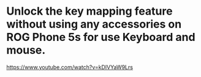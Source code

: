 # Unlock the key mapping feature without using any accessories on ROG Phone 5s for use Keyboard and mouse.
https://www.youtube.com/watch?v=kDIVYaW9Lrs
